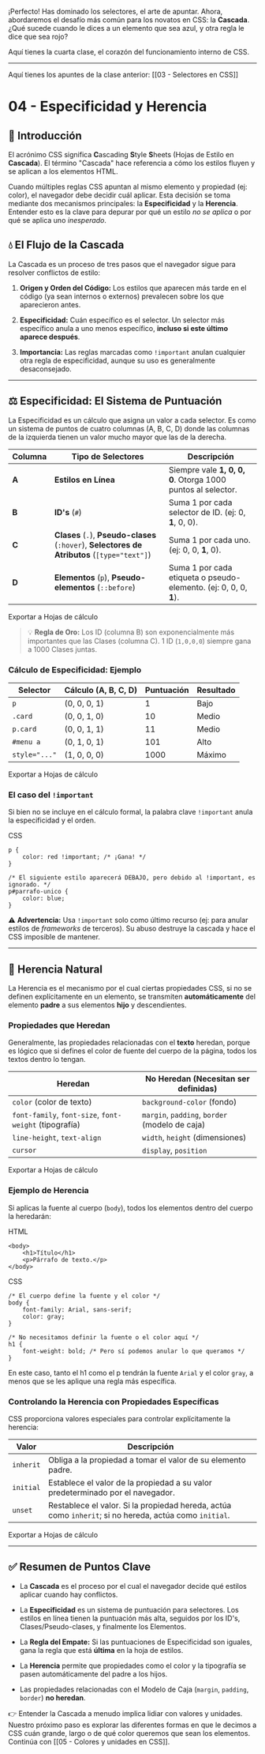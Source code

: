 ¡Perfecto! Has dominado los selectores, el arte de apuntar. Ahora, abordaremos el desafío más común para los novatos en CSS: la **Cascada**. ¿Qué sucede cuando le dices a un elemento que sea azul, y otra regla le dice que sea rojo?

Aquí tienes la cuarta clase, el corazón del funcionamiento interno de CSS.

---

Aquí tienes los apuntes de la clase anterior: [[03 - Selectores en CSS]]

# 04 - Especificidad y Herencia

## 📌 Introducción

El acrónimo CSS significa **C**ascading **S**tyle **S**heets (Hojas de Estilo en **Cascada**). El término "Cascada" hace referencia a cómo los estilos fluyen y se aplican a los elementos HTML.

Cuando múltiples reglas CSS apuntan al mismo elemento y propiedad (ej: color), el navegador debe decidir cuál aplicar. Esta decisión se toma mediante dos mecanismos principales: la **Especificidad** y la **Herencia**. Entender esto es la clave para depurar por qué un estilo _no se aplica_ o por qué se aplica uno _inesperado_.

## 💧 El Flujo de la Cascada

La Cascada es un proceso de tres pasos que el navegador sigue para resolver conflictos de estilo:

1. **Origen y Orden del Código:** Los estilos que aparecen más tarde en el código (ya sean internos o externos) prevalecen sobre los que aparecieron antes.
    
2. **Especificidad:** Cuán específico es el selector. Un selector más específico anula a uno menos específico, **incluso si este último aparece después**.
    
3. **Importancia:** Las reglas marcadas como `!important` anulan cualquier otra regla de especificidad, aunque su uso es generalmente desaconsejado.
    

---

## ⚖️ Especificidad: El Sistema de Puntuación

La Especificidad es un cálculo que asigna un valor a cada selector. Es como un sistema de puntos de cuatro columnas (A, B, C, D) donde las columnas de la izquierda tienen un valor mucho mayor que las de la derecha.

|Columna|Tipo de Selectores|Descripción|
|---|---|---|
|**A**|**Estilos en Línea**|Siempre vale **1, 0, 0, 0**. Otorga 1000 puntos al selector.|
|**B**|**ID's** (`#`)|Suma 1 por cada selector de ID. (ej: 0, **1**, 0, 0).|
|**C**|**Clases** (`.`), **Pseudo-clases** (`:hover`), **Selectores de Atributos** (`[type="text"]`)|Suma 1 por cada uno. (ej: 0, 0, **1**, 0).|
|**D**|**Elementos** (`p`), **Pseudo-elementos** (`::before`)|Suma 1 por cada etiqueta o pseudo-elemento. (ej: 0, 0, 0, **1**).|

Exportar a Hojas de cálculo

> 💡 **Regla de Oro:** Los ID (columna B) son exponencialmente más importantes que las Clases (columna C). 1 ID (`1,0,0,0`) siempre gana a 1000 Clases juntas.

### Cálculo de Especificidad: Ejemplo

|Selector|Cálculo (A, B, C, D)|Puntuación|Resultado|
|---|---|---|---|
|`p`|(0, 0, 0, 1)|1|Bajo|
|`.card`|(0, 0, 1, 0)|10|Medio|
|`p.card`|(0, 0, 1, 1)|11|Medio|
|`#menu a`|(0, 1, 0, 1)|101|Alto|
|`style="..."`|(1, 0, 0, 0)|1000|Máximo|

Exportar a Hojas de cálculo

### El caso del `!important`

Si bien no se incluye en el cálculo formal, la palabra clave `!important` anula la especificidad y el orden.

CSS

```
p {
    color: red !important; /* ¡Gana! */
}

/* El siguiente estilo aparecerá DEBAJO, pero debido al !important, es ignorado. */
p#parrafo-unico {
    color: blue; 
} 
```

⚠️ **Advertencia:** Usa `!important` solo como último recurso (ej: para anular estilos de _frameworks_ de terceros). Su abuso destruye la cascada y hace el CSS imposible de mantener.

---

## 🌳 Herencia Natural

La Herencia es el mecanismo por el cual ciertas propiedades CSS, si no se definen explícitamente en un elemento, se transmiten **automáticamente** del elemento **padre** a sus elementos **hijo** y descendientes.

### Propiedades que Heredan

Generalmente, las propiedades relacionadas con el **texto** heredan, porque es lógico que si defines el color de fuente del cuerpo de la página, todos los textos dentro lo tengan.

|Heredan|No Heredan (Necesitan ser definidas)|
|---|---|
|`color` (color de texto)|`background-color` (fondo)|
|`font-family`, `font-size`, `font-weight` (tipografía)|`margin`, `padding`, `border` (modelo de caja)|
|`line-height`, `text-align`|`width`, `height` (dimensiones)|
|`cursor`|`display`, `position`|

Exportar a Hojas de cálculo

### Ejemplo de Herencia

Si aplicas la fuente al cuerpo (`body`), todos los elementos dentro del cuerpo la heredarán:

HTML

```
<body>
    <h1>Título</h1>
    <p>Párrafo de texto.</p>
</body>
```

CSS

```
/* El cuerpo define la fuente y el color */
body {
    font-family: Arial, sans-serif;
    color: gray;
}

/* No necesitamos definir la fuente o el color aquí */
h1 {
    font-weight: bold; /* Pero sí podemos anular lo que queramos */
}
```

En este caso, tanto el h1 como el p tendrán la fuente `Arial` y el color `gray`, a menos que se les aplique una regla más específica.

### Controlando la Herencia con Propiedades Específicas

CSS proporciona valores especiales para controlar explícitamente la herencia:

|Valor|Descripción|
|---|---|
|`inherit`|Obliga a la propiedad a tomar el valor de su elemento padre.|
|`initial`|Establece el valor de la propiedad a su valor predeterminado por el navegador.|
|`unset`|Restablece el valor. Si la propiedad hereda, actúa como `inherit`; si no hereda, actúa como `initial`.|

Exportar a Hojas de cálculo

---

## ✅ Resumen de Puntos Clave

- La **Cascada** es el proceso por el cual el navegador decide qué estilos aplicar cuando hay conflictos.
    
- La **Especificidad** es un sistema de puntuación para selectores. Los estilos en línea tienen la puntuación más alta, seguidos por los ID's, Clases/Pseudo-clases, y finalmente los Elementos.
    
- La **Regla del Empate:** Si las puntuaciones de Especificidad son iguales, gana la regla que está **última** en la hoja de estilos.
    
- La **Herencia** permite que propiedades como el color y la tipografía se pasen automáticamente del padre a los hijos.
    
- Las propiedades relacionadas con el Modelo de Caja (`margin`, `padding`, `border`) **no heredan**.
    

👉 Entender la Cascada a menudo implica lidiar con valores y unidades. Nuestro próximo paso es explorar las diferentes formas en que le decimos a CSS cuán grande, largo o de qué color queremos que sean los elementos. Continúa con [[05 - Colores y unidades en CSS]].
